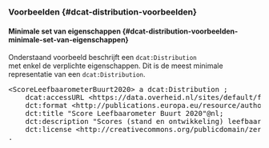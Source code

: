### Voorbeelden {#dcat-distribution-voorbeelden}

#### Minimale set van eigenschappen {#dcat-distribution-voorbeelden-minimale-set-van-eigenschappen}
Onderstaand voorbeeld beschrijft een <code>dcat:Distribution </code>met enkel de verplichte eigenschappen. Dit is de meest minimale representatie van een <code>dcat:Distribution</code>.
<aside class='example'><pre class="text">&lt;ScoreLeefbaarometerBuurt2020&gt; a dcat:Distribution ;
    dcat:accessURL &lt;https:∕∕data.overheid.nl∕sites∕default∕files∕dataset∕f37c3649-cc52-4e48-a864-870ae42807a2∕resources∕Leefbaarometer%203.0%20-%20meting%202020%20-%20scores%20buurt.csv&gt; ;
    dct:format &lt;http:∕∕publications.europa.eu∕resource∕authority∕file-type∕CSV&gt; ;
    dct:title "Score Leefbaarometer Buurt 2020"@nl;
    dct:description "Scores (stand en ontwikkeling) leefbaarheid op buurtniveau 2002-2008-2012-2014-2016-2018-2020"@nl;
    dct:license &lt;http:∕∕creativecommons.org∕publicdomain∕zero∕1.0∕deed.nl&gt;;
.
</pre>

</aside>
